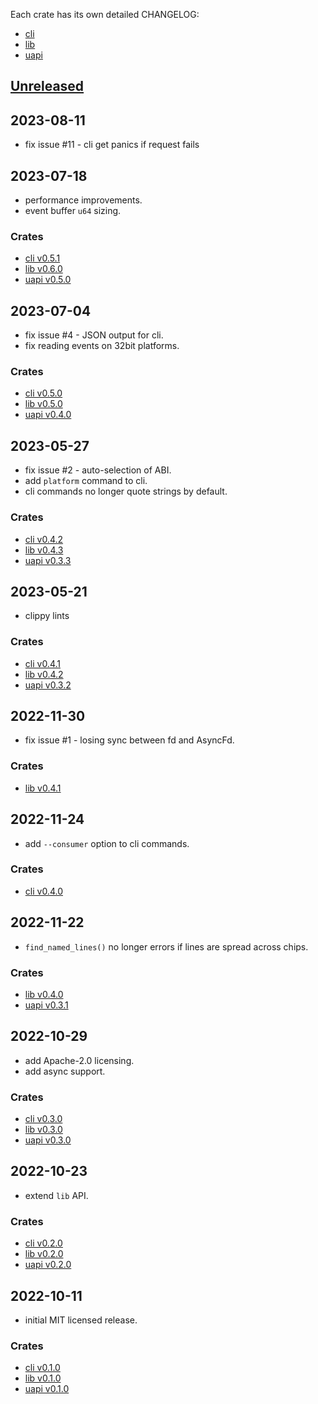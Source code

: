 Each crate has its own detailed CHANGELOG:

- [cli](cli/CHANGELOG.md)
- [lib](lib/CHANGELOG.md)
- [uapi](uapi/CHANGELOG.md)

## [Unreleased](https://github.com/warthog618/gpiocdev-rs/compare/lib-v0.6.0...HEAD)

## 2023-08-11

 - fix issue #11 - cli get panics if request fails

## 2023-07-18

 - performance improvements.
 - event buffer `u64` sizing.

### Crates

 - [cli v0.5.1](cli/CHANGELOG.md)
 - [lib v0.6.0](lib/CHANGELOG.md)
 - [uapi v0.5.0](uapi/CHANGELOG.md)

## 2023-07-04

 - fix issue #4 - JSON output for cli.
 - fix reading events on 32bit platforms.

### Crates

 - [cli v0.5.0](cli/CHANGELOG.md#v0.5.0)
 - [lib v0.5.0](lib/CHANGELOG.md#v0.5.0)
 - [uapi v0.4.0](uapi/CHANGELOG.md#v0.4.0)

## 2023-05-27

 - fix issue #2 - auto-selection of ABI.
 - add `platform` command to cli.
 - cli commands no longer quote strings by default.

### Crates

 - [cli v0.4.2](cli/CHANGELOG.md#v0.4.2)
 - [lib v0.4.3](lib/CHANGELOG.md#v0.4.3)
 - [uapi v0.3.3](uapi/CHANGELOG.md#v0.3.3)

## 2023-05-21

 - clippy lints

### Crates

 - [cli v0.4.1](cli/CHANGELOG.md#v0.4.1)
 - [lib v0.4.2](lib/CHANGELOG.md#v0.4.2)
 - [uapi v0.3.2](uapi/CHANGELOG.md#v0.3.2)

## 2022-11-30

 - fix issue #1 - losing sync between fd and AsyncFd.

### Crates

 - [lib v0.4.1](lib/CHANGELOG.md#v0.4.1)

## 2022-11-24

 - add `--consumer` option to cli commands.

### Crates


 - [cli v0.4.0](cli/CHANGELOG.md#v0.4.0)

## 2022-11-22

 - `find_named_lines()` no longer errors if lines are spread across chips.

### Crates

 - [lib v0.4.0](lib/CHANGELOG.md#v0.4.0)
 - [uapi v0.3.1](uapi/CHANGELOG.md#v0.3.1)

## 2022-10-29

 - add Apache-2.0 licensing.
 - add async support.

### Crates

 - [cli v0.3.0](cli/CHANGELOG.md#v0.3.0)
 - [lib v0.3.0](lib/CHANGELOG.md#v0.3.0)
 - [uapi v0.3.0](uapi/CHANGELOG.md#v0.3.0)

## 2022-10-23

 - extend `lib` API.

### Crates

 - [cli v0.2.0](cli/CHANGELOG.md#v0.2.0)
 - [lib v0.2.0](lib/CHANGELOG.md#v0.2.0)
 - [uapi v0.2.0](uapi/CHANGELOG.md#v0.2.0)

## 2022-10-11

 - initial MIT licensed release.

### Crates

 - [cli v0.1.0](cli/CHANGELOG.md#v0.1.0)
 - [lib v0.1.0](lib/CHANGELOG.md#v0.1.0)
 - [uapi v0.1.0](uapi/CHANGELOG.md#v0.1.0)

